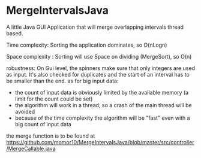 # MergeIntervalsJava
A little Java GUI Application that will merge overlapping intervals thread based.

Time complexity: Sorting the application dominates, so O(nLogn)

Space complexity : Sorting will use Space on dividing (MergeSort), so O(n)

robustness: 
On Gui level, the spinners make sure that only integers are used as input. It's also checked for duplicates and the start of an interval has to be smaller than the end.
as for big input data: 
  - the count of input data is obviously limited by the available memory (a limit for the count could be set)
  - the algorithm will work in a thread, so a crash of the main thread will be avoided
  - because of the time complexity the algorithm will be "fast" even with a big count of input data
  
the merge function is to be found at https://github.com/momor10/MergeIntervalsJava/blob/master/src/controller/MergeCallable.java
